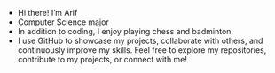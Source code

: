 - Hi there! I’m Arif
- Computer Science major
- In addition to coding, I enjoy playing chess and badminton.
- I use GitHub to showcase my projects, collaborate with others, and continuously improve my skills. Feel free to explore my repositories,
contribute to my projects, or connect with me!    
<!---
kmarif2006/kmarif2006 is a ✨ special ✨ repository because its `README.md` (this file) appears on your GitHub profile.
You can click the Preview link to take a look at your changes.
--->
